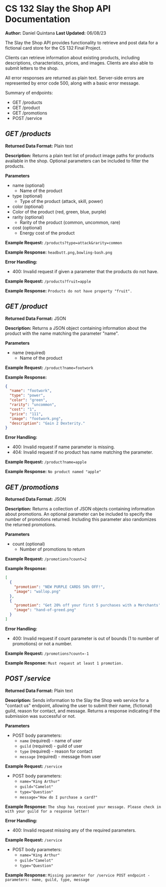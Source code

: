 # CS 132 Slay the Shop API Documentation
**Author:** Daniel Quintana
**Last Updated:** 06/08/23

The Slay the Shop API provides functionality to retrieve and post data for a fictional card store for the CS 132 Final Project.

Clients can retrieve information about existing products, including descriptions, characteristics, prices, and images. Clients are also able to submit letters to the shop.

All error responses are returned as plain text. Server-side errors are represented by error code 500, along with a basic error message.

Summary of endpoints:
* GET /products
* GET /product
* GET /promotions
* POST /service

## *GET /products*
**Returned Data Format:** Plain text

**Description:**
Returns a plain text list of product image paths for products available in the shop. Optional parameters can be included to filter the products.

**Parameters**
* name (optional)
  * Name of the product
* type (optional)
  * Type of the product (attack, skill, power)
* color (optional)
 * Color of the product (red, green, blue, purple)
* rarity (optional)
  * Rarity of the product (common, uncommon, rare)
* cost (optional)
  * Energy cost of the product

**Example Request:** `/products?type=attack&rarity=common`

**Example Response:**
```headbutt.png,bowling-bash.png```

**Error Handling:**
* 400: Invalid request if given a parameter that the products do not have.

**Example Request:** `/products?fruit=apple`

**Example Response:** 
```Products do not have property "fruit".```


## *GET /product*
**Returned Data Format:** JSON

**Description:**
Returns a JSON object containing information about the product with the name matching the parameter "name".

**Parameters**
* name (required)
  * Name of the product

**Example Request:** `/product?name=footwork`

**Example Response:**
```json
{
  "name": "footwork",
  "type": "power",
  "color": "green",
  "rarity": "uncommon",
  "cost": "1",
  "price": "111",
  "image": "footwork.png",
  "description": "Gain 2 Dexterity."
}
```

**Error Handling:**
* 400: Invalid request if name parameter is missing.
* 404: Invalid request if no product has name matching the parameter.

**Example Request:** `/product?name=apple`

**Example Response:**
```No product named "apple"```

## *GET /promotions*
**Returned Data Format:** JSON

**Description:**
Returns a collection of JSON objects containing information about promotions. An optional parameter can be included to specify the number of promotions returned. Including this parameter also randomizes the returned promotions.

**Parameters**
* count (optional)
  * Number of promotions to return

**Example Request:** `/promotions?count=2`

**Example Response:**
```json
[
  {
    "promotion": "NEW PURPLE CARDS 50% OFF!",
    "image": "wallop.png"
  },
  {
    "promotion": "Get 20% off your first 5 purchases with a Merchants' Guild membership!",
    "image": "hand-of-greed.png"
  }
]
```

**Error Handling:**
* 400: Invalid request if count parameter is out of bounds (1 to number of promotions) or not a number.

**Example Request:** `/promotions?count=-1`

**Example Response:**
```Must request at least 1 promotion.```

## *POST /service*
**Returned Data Format:** Plain text

**Description:**
Sends information to the Slay the Shop web service for a "contact us" endpoint, allowing the user to submit their name, (fictional) guild, reason for contact, and message. Returns a response indicating if the submission was successful or not.

**Parameters**
* POST body parameters:
  * `name` (required) - name of user
  * `guild` (required) - guild of user
  * `type` (required) - reason for contact
  * `message` (required) - message from user

**Example Request:** `/service`
* POST body parameters:
  * `name="King Arthur"`
  * `guild="Camelot"`
  * `type="Question"`
  * `message="How do I purchase a card?"`

**Example Response:**
```The shop has received your message. Please check in with your guild for a response letter!```

**Error Handling:**
* 400: Invalid request missing any of the required parameters.

**Example Request:** `/service`
* POST body parameters:
  * `name="King Arthur"`
  * `guild="Camelot"`
  * `type="Question"`

**Example Response:**
```Missing parameter for /service POST endpoint - parameters: name, guild, type, message```